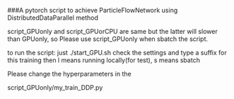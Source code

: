 ###A pytorch script to achieve ParticleFlowNetwork using DistributedDataParallel method

script_GPUonly and script_GPUorCPU are same but the latter will slower than GPUonly, so Please use script_GPUonly when sbatch the script.

to run the script:
just ./start_GPU.sh
check the settings and type a suffix for this training
then l means running locally(for test), s means sbatch

Please change the hyperparameters in the 

script_GPUonly/my_train_DDP.py
